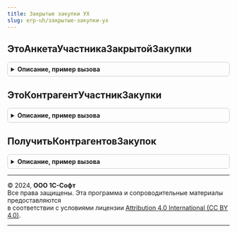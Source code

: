 ```yaml
---
title: Закрытые закупки УХ
slug: erp-uh/закрытые-закупки-ух
---
```



## ЭтоАнкетаУчастникаЗакрытойЗакупки
<details style="margin: 1em 0; padding: 0.5em; border: 1px solid #ccc; border-radius: 6px;">

<summary style="font-weight: bold; cursor: pointer;">Описание, пример вызова</summary>

```bsl


// Проверяет, что анкета поставщика - участвует в закрытой закупке.
//
// Параметры:
//  ЗакупочнаяПроцедура - СправочникСсылка.ЗакупочныеПроцедуры -
//		закупка для которой нужно проверить участие поставщика.
//	АнкетаПоставщика - СправоченикСсылка.АнкетыПоставщиков -
//		анкета поставщика, которого нужно проверить на участие.
//
// Возвращаемое значение:
//   - Булево - это анкета участника закрытой закупочной процедуры.
//
Функция ЭтоАнкетаУчастникаЗакрытойЗакупки(ЗакупочнаяПроцедура, Экспорт
```

Пример вызова
```bsl
Результат = ЗакрытыеЗакупкиУХ.ЭтоАнкетаУчастникаЗакрытойЗакупки(ЗакупочнаяПроцедура, );
```
</details>

## ЭтоКонтрагентУчастникЗакупки
<details style="margin: 1em 0; padding: 0.5em; border: 1px solid #ccc; border-radius: 6px;">

<summary style="font-weight: bold; cursor: pointer;">Описание, пример вызова</summary>

```bsl

// Проверяет, что контрагент участвует в закрытой закупке.
//
// Параметры:
//  ЗакупочнаяПроцедура - СправочникСсылка.ЗакупочныеПроцедуры -
//		закупка для которой нужно проверить участие поставщика.
//	Контрагент - СправоченикСсылка.Контрагенты -
//		контрагент, которого нужно проверить на участие.
//
// Возвращаемое значение:
//   - Булево - это контрагент участвуеи в закрытой закупочной процедуре.
//
Функция ЭтоКонтрагентУчастникЗакупки(ЗакупочнаяПроцедура, Экспорт
```

Пример вызова
```bsl
Результат = ЗакрытыеЗакупкиУХ.ЭтоКонтрагентУчастникЗакупки(ЗакупочнаяПроцедура, );
```
</details>

## ПолучитьКонтрагентовЗакупок
<details style="margin: 1em 0; padding: 0.5em; border: 1px solid #ccc; border-radius: 6px;">

<summary style="font-weight: bold; cursor: pointer;">Описание, пример вызова</summary>

```bsl

// Возвращает массив контрагентов допущенных к участию
// в закрытой закупочной процедуре.
//
Функция ПолучитьКонтрагентовЗакупок(ЗакупочнаяПроцедура) Экспорт
```

Пример вызова
```bsl
Результат = ЗакрытыеЗакупкиУХ.ПолучитьКонтрагентовЗакупок(ЗакупочнаяПроцедура) 
```
</details>

---

© 2024, **ООО 1С-Софт**  
Все права защищены. Эта программа и сопроводительные материалы предоставляются  
в соответствии с условиями лицензии [Attribution 4.0 International (CC BY 4.0)](https://creativecommons.org/licenses/by/4.0/legalcode).

---
